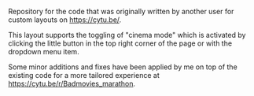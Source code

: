 Repository for the code that was originally written by another user for custom layouts on https://cytu.be/.

This layout supports the toggling of "cinema mode" which is activated by clicking the little button in the top right corner of the page or with the dropdown menu item.

Some minor additions and fixes have been applied by me on top of the existing code for a more tailored experience at https://cytu.be/r/Badmovies_marathon.
